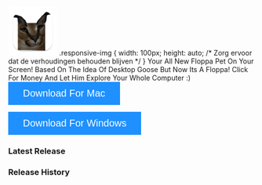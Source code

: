 <img src="https://github.com/JesseHoekema/DesktopFloppa/blob/main/favicon.png?raw=true" alt="Cute Cat" style="width: 100px; height: auto;">
.responsive-img {
  width: 100px;
  height: auto; /* Zorg ervoor dat de verhoudingen behouden blijven */
}
Your All New Floppa Pet On Your Screen! Based On The Idea Of Desktop Goose But Now Its A Floppa! Click For Money And Let Him Explore Your Whole Computer :)

<a href="https://i.jessehoekema.com/dfi" style="color: white; text-decoration: none;">
<button class="btn" style="  background-color: DodgerBlue;
  border: none;
  color: white;
  padding: 12px 30px;
  cursor: pointer;
  font-size: 20px;"><i class="fa fa-download"></i> Download For Mac</button>
</a>

  <button class="btn" style="  background-color: DodgerBlue;
  border: none;
  color: white;
  padding: 12px 30px;
  cursor: pointer;
  font-size: 20px; cursor: not-allowed;" disabled><i class="fa fa-download"></i> Download For Windows</button>

  <link rel="stylesheet" href="https://cdnjs.cloudflare.com/ajax/libs/font-awesome/4.7.0/css/font-awesome.min.css">

### Latest Release
<script>
  document.addEventListener('DOMContentLoaded', function() {
    const apiUrl = 'https://api.github.com/repos/JesseHoekema/DesktopFloppa/releases/latest';  // Replace with your repo
    fetch(apiUrl)
      .then(response => response.json())
      .then(data => {
        const releaseContainer = document.getElementById('latest-release');
        
        const releaseTitle = document.createElement('h3');
        releaseTitle.textContent = data.name;
        
        const releaseDesc = document.createElement('p');
        releaseDesc.textContent = data.body || 'No description available';

        const releaseLink = document.createElement('a');
        releaseLink.href = data.html_url;
        releaseLink.textContent = 'View Release';
        releaseLink.target = '_blank';

        // Append the release information to the page
        releaseContainer.appendChild(releaseTitle);
        releaseContainer.appendChild(releaseDesc);
        releaseContainer.appendChild(releaseLink);
      })
      .catch(error => console.error('Error fetching latest release:', error));
  });
</script>

<div id="latest-release">
  <!-- Latest release info will be inserted here -->
</div>



### Release History
<script>
  document.addEventListener('DOMContentLoaded', function() {
    const apiUrl = 'https://api.github.com/repos/JesseHoekema/DesktopFloppa/releases';  // Replace with your repo
    fetch(apiUrl)
      .then(response => response.json())
      .then(data => {
        const releasesList = document.getElementById('releases-list');
        data.forEach(release => {
          const releaseItem = document.createElement('div');
          releaseItem.classList.add('release-item');
          
          const releaseTitle = document.createElement('h3');
          releaseTitle.textContent = release.name;
          
          const releaseDesc = document.createElement('p');
          releaseDesc.textContent = release.body || 'No description available';

          const releaseLink = document.createElement('a');
          releaseLink.href = release.html_url;
          releaseLink.textContent = 'View Release';
          releaseLink.target = '_blank';

          releaseItem.appendChild(releaseTitle);
          releaseItem.appendChild(releaseDesc);
          releaseItem.appendChild(releaseLink);

          releasesList.appendChild(releaseItem);
        });
      })
      .catch(error => console.error('Error fetching releases:', error));
  });
</script>

<div id="releases-list"></div>

<link rel="icon" type="image/x-icon" href="https://github.com/JesseHoekema/DesktopFloppa/blob/main/favicon.png?raw=true">
